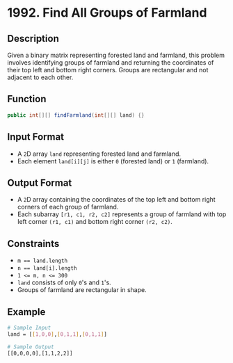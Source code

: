 # 1992. Find All Groups of Farmland

## Description

Given a binary matrix representing forested land and farmland, this problem involves identifying groups of farmland and returning the coordinates of their top left and bottom right corners. Groups are rectangular and not adjacent to each other.

## Function

```java
public int[][] findFarmland(int[][] land) {}
```

## Input Format

- A `2`D array `land` representing forested land and farmland.
- Each element `land[i][j]` is either `0` (forested land) or `1` (farmland).

## Output Format

- A `2`D array containing the coordinates of the top left and bottom right corners of each group of farmland.
- Each subarray `[r1, c1, r2, c2]` represents a group of farmland with top left corner `(r1, c1)` and bottom right corner `(r2, c2)`.

## Constraints

- `m == land.length`
- `n == land[i].length`
- `1 <= m, n <= 300`
- `land` consists of only `0`'s and `1`'s.
- Groups of farmland are rectangular in shape.

## Example

```bash
# Sample Input
land = [[1,0,0],[0,1,1],[0,1,1]]

# Sample Output
[[0,0,0,0],[1,1,2,2]]
```
